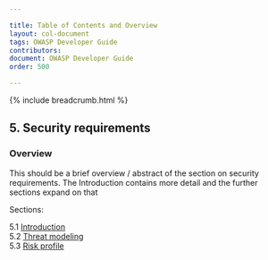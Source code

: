 ```yaml
---

title: Table of Contents and Overview
layout: col-document
tags: OWASP Developer Guide
contributors:
document: OWASP Developer Guide
order: 500

---
```


{% include breadcrumb.html %}

## 5. Security requirements

### Overview

This should be a brief overview / abstract of the section on security requirements.
The Introduction contains more detail and the further sections expand on that

Sections:

5.1 [Introduction](01-security-requirements.md)  
5.2 [Threat modeling](02-threat-modeling.md)  
5.3 [Risk profile](03-risk-profile.md)  
